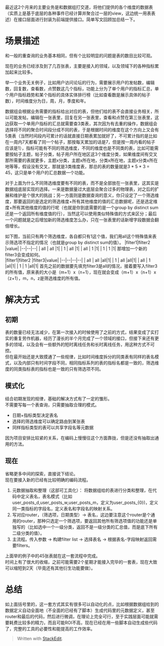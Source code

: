 最近这2个月来的主要业务是和数据组打交道，将他们提供的各个维度的数据表（实质上是基于底层的各种事件已经计算并聚合过一层的view，这边统一用表表述）在接口层面进行封装为前端提供接口。简单写文回顾加总结一下。  
# 场景描述
和一般的重查询的业务基本相同，但有个比较明显的问题是表的数目比较可观。  

现在的业务已经涉及到了几百张表，主要是接入的领域，以及领域下的各种指标累加起来比较多。  

举一个业务无关例子，比如用户访问论坛的行为，需要展示用户的发帖数，编辑数，回复数，查看数，点赞数这几个指标，功能上分为了单个用户的指标汇总，单个用户指标趋势和某个指标的具体实体排行榜（比如查看数是展示具体的帖子数），时间维度分为日，周，月，季度和年。  

数据组会根据业务需要的指标给出对应的表，但他们给的表不会直接业务相关，所以可能发帖，编辑在一张表里，回复在另一张表里，查看和点赞在第三张表里，这边获取一个单用户指标的汇总就需要查3类表，其次因为有去重的操作，数据组会选择将不同的聚合时间段分成不同的表，于是根据时间的维度在这个方向上又会有5类表（当然时间段内可累计的话就直接日期表累加就好了，不可累计指的是比如在一周内7天都看了同一个帖子，那按每天累加的话是7，但是按一周内看的帖子应该是1），指标可能有不同的筛选维度，不同的维度也是不同类的表，比如可能需要按帖子主题，帖子分类，帖子用户所在地区这3个维度分类，如果维度间有交叉那所需要的表就更多，主题x分类，主题x所在地，分类x所在地，主题x分类x所在地等等，假设没有交叉，那就是3类维度表，那总的表的数量就是3 * 5 * 3 = 45，这只是单个用户的汇总数据一个功能。  

对于上面为什么不同筛选维度要有不同的表，而不是全部放在一张表里，这其实是数据组底层实现的选择。一来是数据量过大底层会聚合过多的物理表，对之后的扩展和维护是个很大的挑战；另一方面则是数据查询的意义，你只设定了一个筛选维度，那要返回的是选定的筛选维度+所有其他维度的值的汇总数据呢，还是选定维度+所有其他维度的值的行呢（也就是你到底需要的是一个group by distinct sum 还是一个返回所有维度值的行），当然这可以使用类似特殊值的方式来区分；最后一个问题就是之后增加新的筛选维度怎么办，只在一张表里的话新增字段数据会翻倍增长。

如下图，当前只有两个筛选维度，各自都只有1这个值，我们用all这个特殊值来表示筛选项不指定的情况（也就是group by distinct sum的值）。
|filter1|filter2  |value|
|--|--|--|
| all | all |1|
| 1 | all |1|
| all | 1 |1|
| 1 | 1 |1|
那增加一个新的filter3会变成如何。  
|filter1|filter2  |filter3|value|
|--|--|--|--|
| all | all |all|1|
| 1 | all |all|1|
| all | 1 |all|1|
| 1 | 1 |all|1|
首先之前的数据要先填充filter3是all的情况，接着要写入filter3的所有值，原来表的大小是（m+1）x（n+1），现在就会变成（m+1）x（n+1）x（z+1），m，n，z是筛选维度的所有值。  


# 解决方式  
## 初期
表的数量已经无法减少，在第一次接入的时候使用了之前的方式，结果变成了实打实的重复劳作机器，经历了漫长的半个月完成了一个领域的接口，但接下来还有更多的领域，以及会有一些额外的短时离线任务和长时离线任务，用这种方式不可控。  
但在最开始还是大致摸通了一些规律，比如时间维度拆分的同类表有同样的表名模式，以及内部只有时间字段不同，相同指标系列的表的指标名都是一致的，筛选维度的同类指标表的指标也是一致的只有筛选项不同。  

## 模式化  
结合初期发现的规律，基础的解决方式有了一定的雏形。  
不需要写每一个表查询，只需要抽取合理的模式。  

 - 日期+指标类型决定表名
 - 选择的筛选维度可以确定路由到某张表
 - 同样指标类型的表可以共享字段名等元数据  

因为项目安排比较紧的关系，在编码上慢慢往这个方面靠拢，但是还没有抽取出通用的方法。

## 现在  
省略更多中间的探索，直接说下结论。  
现在要接入新的已经有比较明确的编码流程。  

 1. 元数据抽取和整理（这部可工具化）：
 将数据组给的表进行分类和整理，在代码中定义表名，表名模式（比如user_posts_d,user_posts_w,user_posts_m，定义为user_posts_{0})，定义同一类指标的字段名，定义表名和字段名的映射关系。
 2. 写对应router，（筛选项，日期类型）-> 表名，这边要注意这个router是个通用的router，那种只选定一个筛选项，要返回其他所有筛选项值的功能还是单独写的（比如选中一个一级分类，返回不是一级分类的汇总值，而是底下所有二级分类的值）。  
 3. 主流程。传入参数 -> 构建filter list -> 选择表名 -> 根据表名-字段映射返回需要filters。  

上面举的例子中的45张表就在这一套流程中完成。  
时间上有了很大的收缩，之前可能需要2个星期才能接入完毕的一套表，现在大致可以缩短到2天（毕竟还有其他衍生功能要做）。  

# 总结  
如上面括号里的，这一套方式其实有很多可以自动化的点，比如根据数据组给到的数据定义自动全面地（不全面的已经有了脚本）生成代码里的元数据定义，甚至router和最后的代码，然后进行微调，在理论上完全可行，至于实践层面可能就需要耗费比较多的精力，而且可能ROI不高，现在已经在用一些脚本自动生成些代码了，完整的工具的必要性和能提高的工作效率。  


> Written with [StackEdit](https://stackedit.io/).
